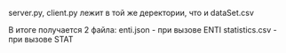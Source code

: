 server.py, client.py лежит в той же деректории, что и dataSet.csv

В итоге получается 2 файла:
enti.json - при вызове ENTI
statistics.csv - при вызове STAT
